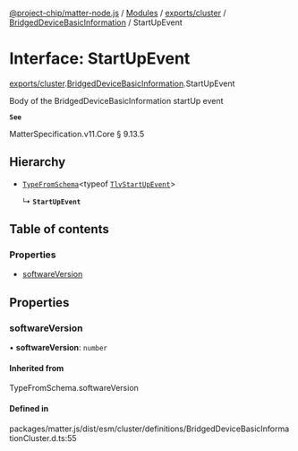 [@project-chip/matter-node.js](../README.md) / [Modules](../modules.md) / [exports/cluster](../modules/exports_cluster.md) / [BridgedDeviceBasicInformation](../modules/exports_cluster.BridgedDeviceBasicInformation.md) / StartUpEvent

# Interface: StartUpEvent

[exports/cluster](../modules/exports_cluster.md).[BridgedDeviceBasicInformation](../modules/exports_cluster.BridgedDeviceBasicInformation.md).StartUpEvent

Body of the BridgedDeviceBasicInformation startUp event

**`See`**

MatterSpecification.v11.Core § 9.13.5

## Hierarchy

- [`TypeFromSchema`](../modules/exports_tlv.md#typefromschema)\<typeof [`TlvStartUpEvent`](../modules/exports_cluster.BridgedDeviceBasicInformation.md#tlvstartupevent)\>

  ↳ **`StartUpEvent`**

## Table of contents

### Properties

- [softwareVersion](exports_cluster.BridgedDeviceBasicInformation.StartUpEvent.md#softwareversion)

## Properties

### softwareVersion

• **softwareVersion**: `number`

#### Inherited from

TypeFromSchema.softwareVersion

#### Defined in

packages/matter.js/dist/esm/cluster/definitions/BridgedDeviceBasicInformationCluster.d.ts:55
